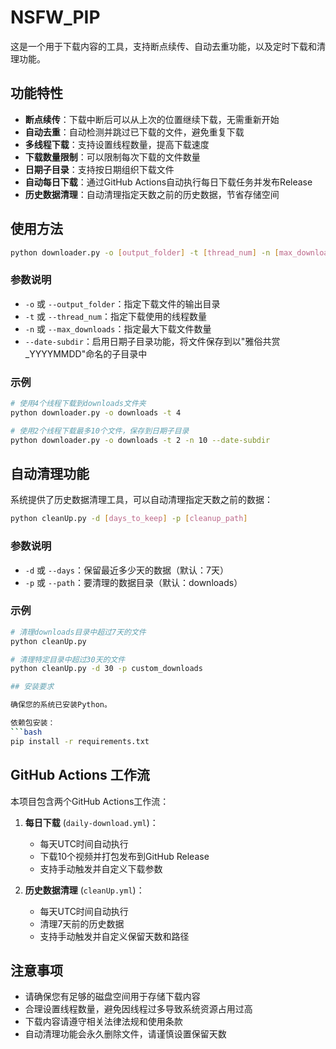 # NSFW_PIP

这是一个用于下载内容的工具，支持断点续传、自动去重功能，以及定时下载和清理功能。

## 功能特性

- **断点续传**：下载中断后可以从上次的位置继续下载，无需重新开始
- **自动去重**：自动检测并跳过已下载的文件，避免重复下载
- **多线程下载**：支持设置线程数量，提高下载速度
- **下载数量限制**：可以限制每次下载的文件数量
- **日期子目录**：支持按日期组织下载文件
- **自动每日下载**：通过GitHub Actions自动执行每日下载任务并发布Release
- **历史数据清理**：自动清理指定天数之前的历史数据，节省存储空间

## 使用方法

```bash
python downloader.py -o [output_folder] -t [thread_num] -n [max_downloads] [--date-subdir]
```

### 参数说明

- `-o` 或 `--output_folder`：指定下载文件的输出目录
- `-t` 或 `--thread_num`：指定下载使用的线程数量
- `-n` 或 `--max_downloads`：指定最大下载文件数量
- `--date-subdir`：启用日期子目录功能，将文件保存到以"雅俗共赏_YYYYMMDD"命名的子目录中

### 示例

```bash
# 使用4个线程下载到downloads文件夹
python downloader.py -o downloads -t 4

# 使用2个线程下载最多10个文件，保存到日期子目录
python downloader.py -o downloads -t 2 -n 10 --date-subdir
```

## 自动清理功能

系统提供了历史数据清理工具，可以自动清理指定天数之前的数据：

```bash
python cleanUp.py -d [days_to_keep] -p [cleanup_path]
```

### 参数说明

- `-d` 或 `--days`：保留最近多少天的数据（默认：7天）
- `-p` 或 `--path`：要清理的数据目录（默认：downloads）

### 示例

```bash
# 清理downloads目录中超过7天的文件
python cleanUp.py

# 清理特定目录中超过30天的文件
python cleanUp.py -d 30 -p custom_downloads

## 安装要求

确保您的系统已安装Python。

依赖包安装：
```bash
pip install -r requirements.txt
```

## GitHub Actions 工作流

本项目包含两个GitHub Actions工作流：

1. **每日下载** (`daily-download.yml`)：
   - 每天UTC时间自动执行
   - 下载10个视频并打包发布到GitHub Release
   - 支持手动触发并自定义下载参数

2. **历史数据清理** (`cleanUp.yml`)：
   - 每天UTC时间自动执行
   - 清理7天前的历史数据
   - 支持手动触发并自定义保留天数和路径

## 注意事项

- 请确保您有足够的磁盘空间用于存储下载内容
- 合理设置线程数量，避免因线程过多导致系统资源占用过高
- 下载内容请遵守相关法律法规和使用条款
- 自动清理功能会永久删除文件，请谨慎设置保留天数